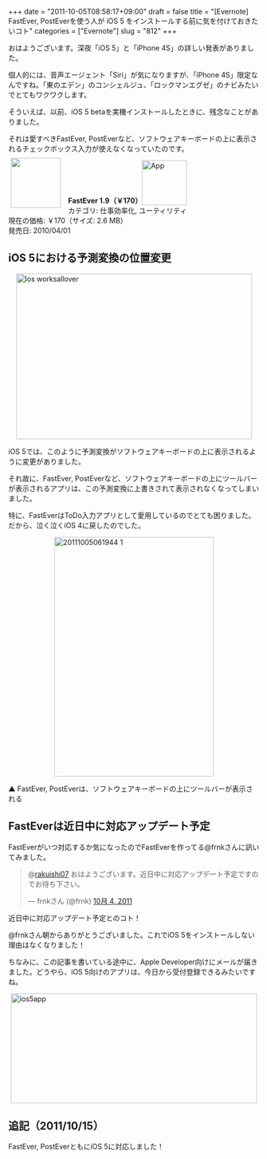 +++
date = "2011-10-05T08:58:17+09:00"
draft = false
title = "[Evernote] FastEver, PostEverを使う人が iOS 5 をインストールする前に気を付けておきたいコト"
categories = ["Evernote"]
slug = "812"
+++

おはようございます。深夜「iOS 5」と「iPhone 4S」の詳しい発表がありました。

個人的には、音声エージェント「Siri」が気になりますが、「iPhone 4S」限定なんですね。「東のエデン」のコンシェルジュ、「ロックマンエグゼ」のナビみたいでとてもワクワクします。

そういえば、以前、iOS 5 betaを実機インストールしたときに、残念なことがありました。

それは愛すべきFastEver, PostEverなど、ソフトウェアキーボードの上に表示されるチェックボックス入力が使えなくなっていたのです。

<a href="https://itunes.apple.com/jp/app/id364580273?mt=8&uo=4&at=11l3RT" target="_blank" rel="nofollow"><img width="100" class="alignleft" align="left" src="http://a2.mzstatic.com/us/r1000/109/Purple/d5/30/30/mzl.efyvlpba.100x100-75.png" style="margin: -5px 15px 1px 5px;"></a><strong> FastEver 1.9（￥170）</strong><a href="https://itunes.apple.com/jp/app/id364580273?mt=8&uo=4&at=11l3RT" target="_blank" rel="nofollow"><img src="/images/2012/12/viewinitunes_jp.png" style="vertical-align:bottom;" width="90" alt="App"></a><br> カテゴリ: 仕事効率化, ユーティリティ<br> 現在の価格: ￥170（サイズ: 2.6 MB）<br> 発売日: 2010/04/01<br style="clear: both;">

<h2>iOS 5における予測変換の位置変更</h2>

<img style="display:block; margin-left:auto; margin-right:auto;" src="/images/2011/10/ios_worksallover.jpg" alt="Ios worksallover" title="ios_worksallover.jpg" border="0" width="473" height="332" />

iOS 5では、このように予測変換がソフトウェアキーボードの上に表示されるように変更がありました。

それ故に、FastEver, PostEverなど、ソフトウェアキーボードの上にツールバーが表示されるアプリは、この予測変換に上書きされて表示されなくなってしまいました。

特に、FastEverはToDo入力アプリとして愛用しているのでとても困りました。だから、泣く泣くiOS 4に戻したのでした。

<img style="display:block; margin-left:auto; margin-right:auto;" src="/images/2011/10/20111005061944-1.jpg" alt="20111005061944 1" title="20111005061944-1.jpg" border="0" width="320" height="480" />

▲ FastEver, PostEverは、ソフトウェアキーボードの上にツールバーが表示される

<h2>FastEverは近日中に対応アップデート予定</h2>

FastEverがいつ対応するか気になったのでFastEverを作ってる@frnkさんに訊いてみました。

<blockquote class="twitter-tweet" data-in-reply-to="121344940029657088" lang="ja"><p>@<a href="https://twitter.com/rakuishi07">rakuishi07</a> おはようございます。近日中に対応アップデート予定ですのでお待ち下さい。</p>&mdash; frnkさん (@frnk) <a href="https://twitter.com/frnk/status/121359060963557377" data-datetime="2011-10-04T23:00:29+00:00">10月 4, 2011</a></blockquote>
<script src="//platform.twitter.com/widgets.js" charset="utf-8"></script>

近日中に対応アップデート予定とのコト！

@frnkさん朝からありがとうございました。これでiOS 5をインストールしない理由はなくなりました！

ちなみに、この記事を書いている途中に、Apple Developer向けにメールが届きました。どうやら、iOS 5向けのアプリは、今日から受付登録できるみたいですね。

<img style="display:block; margin-left:auto; margin-right:auto;" src="/images/2011/10/ios5app.jpg" alt="ios5app" title="ios5app.jpg" border="0" width="494" height="220" />

<h2>追記（2011/10/15）</h2>

FastEver, PostEverともにiOS 5に対応しました！
